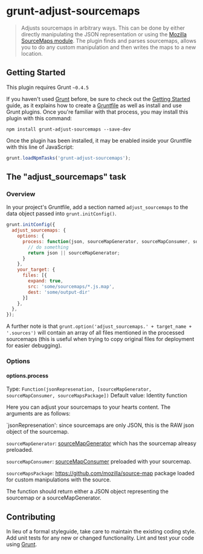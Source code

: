 # grunt-adjust-sourcemaps

> Adjusts sourcemaps in arbitrary ways. This can be done by either directly manipulating the JSON representation or using the [Mozilla SourceMaps module](https://github.com/mozilla/source-map). The plugin finds and parses sourcemaps, allows you to do any custom manipulation and then writes the maps to a new location.

## Getting Started
This plugin requires Grunt `~0.4.5`

If you haven't used [Grunt](http://gruntjs.com/) before, be sure to check out the [Getting Started](http://gruntjs.com/getting-started) guide, as it explains how to create a [Gruntfile](http://gruntjs.com/sample-gruntfile) as well as install and use Grunt plugins. Once you're familiar with that process, you may install this plugin with this command:

```shell
npm install grunt-adjust-sourcemaps --save-dev
```

Once the plugin has been installed, it may be enabled inside your Gruntfile with this line of JavaScript:

```js
grunt.loadNpmTasks('grunt-adjust-sourcemaps');
```

## The "adjust_sourcemaps" task

### Overview
In your project's Gruntfile, add a section named `adjust_sourcemaps` to the data object passed into `grunt.initConfig()`.

```js
grunt.initConfig({
  adjust_sourcemaps: {
    options: {
      process: function(json, sourceMapGenerator, sourceMapConsumer, sourceMapPackage) {
        // do something
        return json || sourceMapGenerator;
      }
    },
    your_target: {
      files: [{
        expand: true,
        src: 'some/sourcemaps/*.js.map',
        dest: 'some/output-dir'
      }]
    },
  },
});
```

A further note is that `grunt.option('adjust_sourcemaps.' + target_name + '.sources')`
will contain an array of all files mentioned in the processed sourcemaps (this is
useful when trying to copy original files for deployment for easier debugging).

### Options

#### options.process
Type: `Function(jsonRepresenation, [sourceMapGenerator, sourceMapConsumer, sourceMapsPackage])`
Default value: Identity function

Here you can adjust your sourcemaps to your hearts content. The arguments are as follows:

`jsonRepresenation': since sourcemaps are only JSON, this is the RAW json object of the sourcemap.

`sourceMapGenerator`: [sourceMapGenerator](https://github.com/mozilla/source-map#sourcemapgenerator) which has the sourcemap alreasy preloaded.

`sourceMapConsumer`: [sourceMapConsumer](https://github.com/mozilla/source-map#sourcemapconsumer) preloaded with your sourcemap.

`sourceMapsPackage`: https://github.com/mozilla/source-map package loaded for custom manipulations with the source.

The function should return either a JSON object representing the sourcemap or a sourceMapGenerator.


## Contributing
In lieu of a formal styleguide, take care to maintain the existing coding style. Add unit tests for any new or changed functionality. Lint and test your code using [Grunt](http://gruntjs.com/).
